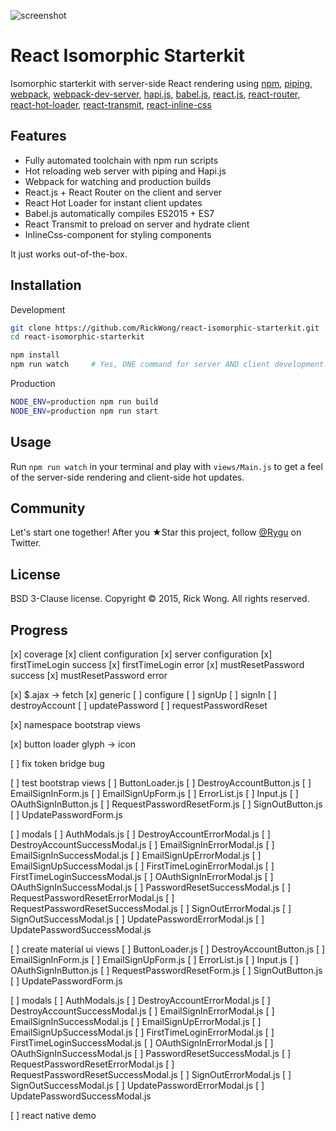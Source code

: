 ![screenshot](https://i.imgur.com/uZSZ5Y4.png?1)

# React Isomorphic Starterkit

Isomorphic starterkit with server-side React rendering using
[npm](https://www.npmjs.com/),
[piping](https://github.com/mdlawson/piping),
[webpack](https://webpack.github.io/),
[webpack-dev-server](https://github.com/webpack/webpack-dev-server),
[hapi.js](http://www.hapijs.com/),
[babel.js](http://babeljs.io/),
[react.js](https://facebook.github.io/react),
[react-router](https://github.com/rackt/react-router),
[react-hot-loader](https://gaearon.github.io/react-hot-loader),
[react-transmit](https://github.com/RickWong/react-transmit),
[react-inline-css](https://github.com/RickWong/react-inline-css)

## Features

- Fully automated toolchain with npm run scripts
- Hot reloading web server with piping and Hapi.js
- Webpack for watching and production builds
- React.js + React Router on the client and server
- React Hot Loader for instant client updates
- Babel.js automatically compiles ES2015 + ES7
- React Transmit to preload on server and hydrate client
- InlineCss-component for styling components

It just works out-of-the-box.

## Installation

Development

```bash
git clone https://github.com/RickWong/react-isomorphic-starterkit.git
cd react-isomorphic-starterkit

npm install
npm run watch     # Yes, ONE command for server AND client development!
```

Production

```bash
NODE_ENV=production npm run build
NODE_ENV=production npm run start
```

## Usage

Run `npm run watch` in your terminal and play with `views/Main.js` to get a feel of
the server-side rendering and client-side hot updates.

## Community

Let's start one together! After you ★Star this project, follow [@Rygu](https://twitter.com/rygu)
on Twitter.

## License

BSD 3-Clause license. Copyright © 2015, Rick Wong. All rights reserved.

## Progress

[x] coverage
[x] client configuration
[x] server configuration
[x] firstTimeLogin success
[x] firstTimeLogin error
[x] mustResetPassword success
[x] mustResetPassword error

[x] $.ajax -> fetch
  [x] generic
  [ ] configure
  [ ] signUp
  [ ] signIn
  [ ] destroyAccount
  [ ] updatePassword
  [ ] requestPasswordReset

[x] namespace bootstrap views

[x] button loader glyph -> icon

[ ] fix token bridge bug

[ ] test bootstrap views
  [ ] ButtonLoader.js
  [ ] DestroyAccountButton.js
  [ ] EmailSignInForm.js
  [ ] EmailSignUpForm.js
  [ ] ErrorList.js
  [ ] Input.js
  [ ] OAuthSignInButton.js
  [ ] RequestPasswordResetForm.js
  [ ] SignOutButton.js
  [ ] UpdatePasswordForm.js

  [ ] modals
    [ ] AuthModals.js
    [ ] DestroyAccountErrorModal.js
    [ ] DestroyAccountSuccessModal.js
    [ ] EmailSignInErrorModal.js
    [ ] EmailSignInSuccessModal.js
    [ ] EmailSignUpErrorModal.js
    [ ] EmailSignUpSuccessModal.js
    [ ] FirstTimeLoginErrorModal.js
    [ ] FirstTimeLoginSuccessModal.js
    [ ] OAuthSignInErrorModal.js
    [ ] OAuthSignInSuccessModal.js
    [ ] PasswordResetSuccessModal.js
    [ ] RequestPasswordResetErrorModal.js
    [ ] RequestPasswordResetSuccessModal.js
    [ ] SignOutErrorModal.js
    [ ] SignOutSuccessModal.js
    [ ] UpdatePasswordErrorModal.js
    [ ] UpdatePasswordSuccessModal.js

[ ] create material ui views
  [ ] ButtonLoader.js
  [ ] DestroyAccountButton.js
  [ ] EmailSignInForm.js
  [ ] EmailSignUpForm.js
  [ ] ErrorList.js
  [ ] Input.js
  [ ] OAuthSignInButton.js
  [ ] RequestPasswordResetForm.js
  [ ] SignOutButton.js
  [ ] UpdatePasswordForm.js

  [ ] modals
    [ ] AuthModals.js
    [ ] DestroyAccountErrorModal.js
    [ ] DestroyAccountSuccessModal.js
    [ ] EmailSignInErrorModal.js
    [ ] EmailSignInSuccessModal.js
    [ ] EmailSignUpErrorModal.js
    [ ] EmailSignUpSuccessModal.js
    [ ] FirstTimeLoginErrorModal.js
    [ ] FirstTimeLoginSuccessModal.js
    [ ] OAuthSignInErrorModal.js
    [ ] OAuthSignInSuccessModal.js
    [ ] PasswordResetSuccessModal.js
    [ ] RequestPasswordResetErrorModal.js
    [ ] RequestPasswordResetSuccessModal.js
    [ ] SignOutErrorModal.js
    [ ] SignOutSuccessModal.js
    [ ] UpdatePasswordErrorModal.js
    [ ] UpdatePasswordSuccessModal.js

[ ] react native demo
